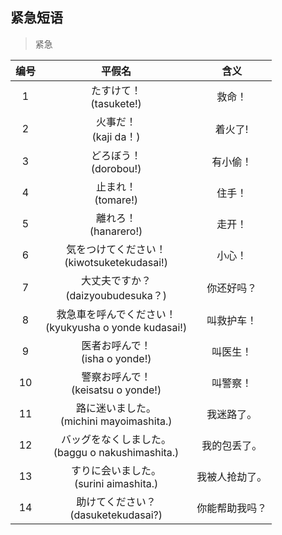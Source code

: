 ## 紧急短语

> 紧急

| 编号 | 平假名 | 含义 |
| :----: | :----: | :----: |
| 1 | たすけて！<br>(tasukete!) | 救命！ |
| 2 | 火事だ！<br>(kaji da！) | 着火了! |
| 3 | どろぼう！<br>(dorobou!) | 有小偷！ |
| 4 | 止まれ！<br>(tomare!)  | 住手！ |
| 5 | 離れろ！<br>(hanarero!)  | 走开！ |
| 6 | 気をつけてください！<br>(kiwotsuketekudasai!)  | 小心！ |
| 7 | 大丈夫ですか？<br>(daizyoubudesuka？)  | 你还好吗？ |
| 8 | 救急車を呼んでください！<br>(kyukyusha o yonde kudasai!)  | 叫救护车！|
| 9 | 医者お呼んで！<br>(isha o yonde!) | 叫医生！ |
| 10 | 警察お呼んで！<br>(keisatsu o yonde!) | 叫警察！ |
| 11 | 路に迷いました。<br>(michini mayoimashita.) | 我迷路了。 |
| 12 | バッグをなくしました。<br>(baggu o nakushimashita.) | 我的包丢了。 |
| 13 | すりに会いました。<br>(surini aimashita.) | 我被人抢劫了。 |
| 14 | 助けてください？<br>(dasuketekudasai?) | 你能帮助我吗？ |